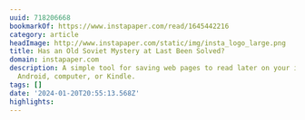 ```yaml
---
uuid: 718206668
bookmarkOf: https://www.instapaper.com/read/1645442216
category: article
headImage: http://www.instapaper.com/static/img/insta_logo_large.png
title: Has an Old Soviet Mystery at Last Been Solved?
domain: instapaper.com
description: A simple tool for saving web pages to read later on your iPhone, iPad,
  Android, computer, or Kindle.
tags: []
date: '2024-01-20T20:55:13.568Z'
highlights: 
---
```




